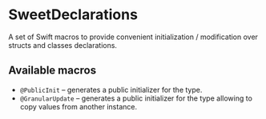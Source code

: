 # SweetDeclarations

A set of Swift macros to provide convenient initialization / modification over structs and classes 
declarations.

## Available macros

- `@PublicInit` – generates a public initializer for the type.
- `@GranularUpdate` – generates a public initializer for the type allowing to copy values from 
another instance. 
